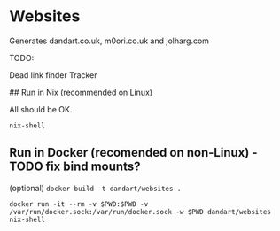 # Websites

Generates dandart.co.uk, m0ori.co.uk and jolharg.com

TODO:

Dead link finder
Tracker

## Run in Nix (recommended on Linux)

All should be OK.

`nix-shell`

## Run in Docker (recomended on non-Linux) - TODO fix bind mounts?

(optional) `docker build -t dandart/websites .`

`docker run -it --rm -v $PWD:$PWD -v /var/run/docker.sock:/var/run/docker.sock -w $PWD dandart/websites nix-shell`